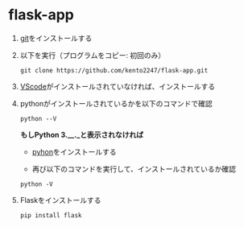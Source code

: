# flask-app
1. [git](https://git-for-windows.github.io/)をインストールする

2. 以下を実行（プログラムをコピー: 初回のみ）

   ```git clone https://github.com/kento2247/flask-app.git```

3. [VScode](https://code.visualstudio.com/)がインストールされていなければ、インストールする

4. pythonがインストールされているかを以下のコマンドで確認

   ```python --V```

    **もしPython 3.__._と表示されなければ**
    - [pyhon](https://www.python.org/downloads/)をインストールする
   
    - 再び以下のコマンドを実行して、インストールされているか確認

   ```python -V```

5. Flaskをインストールする

   ```pip install flask```
